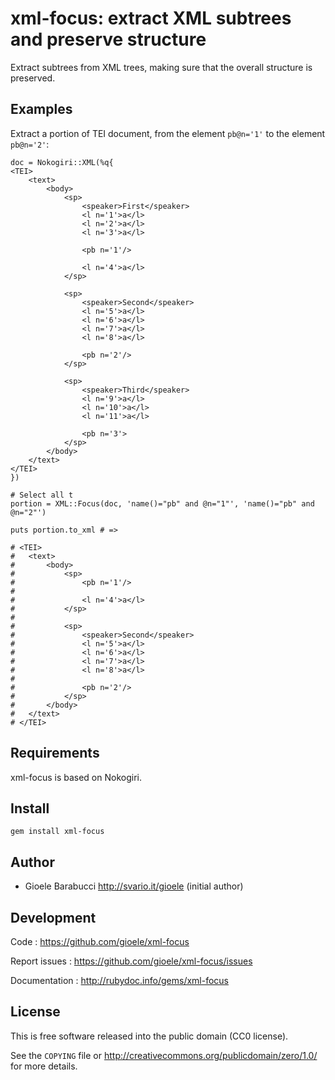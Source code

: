 xml-focus: extract XML subtrees and preserve structure
======================================================

Extract subtrees from XML trees, making sure that the overall structure is
preserved.

Examples
--------

Extract a portion of TEI document, from the element `pb@n='1'` to the
element `pb@n='2'`:

	doc = Nokogiri::XML(%q{
	<TEI>
		<text>
			<body>
				<sp>
					<speaker>First</speaker>
					<l n='1'>a</l>
					<l n='2'>a</l>
					<l n='3'>a</l>

					<pb n='1'/>

					<l n='4'>a</l>
				</sp>

				<sp>
					<speaker>Second</speaker>
					<l n='5'>a</l>
					<l n='6'>a</l>
					<l n='7'>a</l>
					<l n='8'>a</l>

					<pb n='2'/>
				</sp>

				<sp>
					<speaker>Third</speaker>
					<l n='9'>a</l>
					<l n='10'>a</l>
					<l n='11'>a</l>

					<pb n='3'>
				</sp>
			</body>
		</text>
	</TEI>
	})

	# Select all t
	portion = XML::Focus(doc, 'name()="pb" and @n="1"', 'name()="pb" and @n="2"')

	puts portion.to_xml # =>

	# <TEI>
	# 	<text>
	# 		<body>
	# 			<sp>
	# 				<pb n='1'/>
	#
	# 				<l n='4'>a</l>
	# 			</sp>
	#
	# 			<sp>
	# 				<speaker>Second</speaker>
	# 				<l n='5'>a</l>
	# 				<l n='6'>a</l>
	# 				<l n='7'>a</l>
	# 				<l n='8'>a</l>
	#
	# 				<pb n='2'/>
	# 			</sp>
	# 		</body>
	# 	</text>
	# </TEI>


Requirements
------------

xml-focus is based on Nokogiri.


Install
-------

    gem install xml-focus


Author
------

* Gioele Barabucci <http://svario.it/gioele> (initial author)


Development
-----------

Code
: <https://github.com/gioele/xml-focus>

Report issues
: <https://github.com/gioele/xml-focus/issues>

Documentation
: <http://rubydoc.info/gems/xml-focus>


License
-------

This is free software released into the public domain (CC0 license).

See the `COPYING` file or <http://creativecommons.org/publicdomain/zero/1.0/>
for more details.
